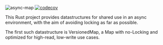 ![async-map](https://github.com/herblet/async-map/actions/workflows/build_with_coverage.yml/badge.svg)
[![codecov](https://codecov.io/gh/herblet/async-map/branch/main/graph/badge.svg?token=I579HJZVHQ)](https://codecov.io/gh/herblet/async-map)

This Rust project provides datastructures for shared use in an async environment, with the aim of avoiding locking as far as possible.

The first such datastructure is VersionedMap, a Map with no-Locking and optimized for high-read, low-write use cases.
